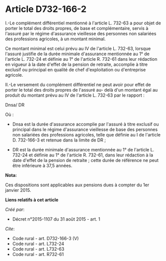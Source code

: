 # Article D732-166-2

I.-Le complément différentiel mentionné à l'article L. 732-63 a pour objet de porter le total des droits propres, de base et
complémentaire, servis à l'assuré par le régime d'assurance vieillesse des personnes non salariées des professions agricoles,
à un montant minimal. 

Ce montant minimal est celui prévu au IV de l'article L. 732-63, lorsque l'assuré justifie de la durée minimale d'assurance
mentionnée au 1° de l'article L. 732-24 et définie au 1° de l'article R. 732-61 dans leur rédaction en vigueur à la date
d'effet de la pension de retraite, accomplie à titre exclusif ou principal en qualité de chef d'exploitation ou d'entreprise
agricole. 

II.-Le versement du complément différentiel ne peut avoir pour effet de porter le total des droits propres de l'assuré au-
delà d'un montant égal au produit du montant prévu au IV de l'article L. 732-63 par le rapport : 

Dnsa/ DR 

Où :

- Dnsa est la durée d'assurance accomplie par l'assuré à titre exclusif ou principal dans le régime d'assurance vieillesse de
base des personnes non salariées des professions agricoles, telle que définie au I de l'article D. 732-166-3 et retenue dans
la limite de DR ;

- DR est la durée minimale d'assurance mentionnée au 1° de l'article L. 732-24 et définie au 1° de l'article R. 732-61, dans
leur rédaction à la date d'effet de la pension de retraite ; cette durée de référence ne peut être inférieure à 37,5 années.

**Nota:**

Ces dispositions sont applicables aux pensions dues à compter du 1er janvier 2015.

**Liens relatifs à cet article**

_Créé par_:

  - Décret n°2015-1107 du 31 août 2015 - art. 1

_Cite_:

  - Code rural - art. D732-166-3 (V)
  - Code rural - art. L732-24
  - Code rural - art. L732-63
  - Code rural - art. R732-61
